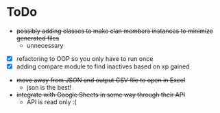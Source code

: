 # ToDo
- ~~possibly adding classes to make clan members instances to minimize generated files~~
  - unnecessary
- [x] refactoring to OOP so you only have to run once
- [x] adding compare module to find inactives based on xp gained
- ~~move away from JSON and output CSV file to open in Excel~~
  - json is the best!
- ~~integrate with Google Sheets in some way through their API~~
  - API is read only :(

